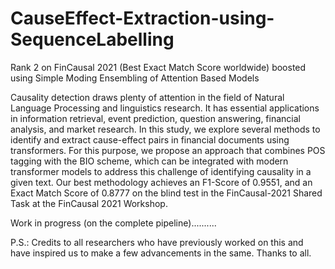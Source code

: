# CauseEffect-Extraction-using-SequenceLabelling
Rank 2 on FinCausal 2021 (Best Exact Match Score worldwide) boosted using Simple Moding Ensembling of Attention Based Models


Causality detection draws plenty of attention in the field of Natural Language Processing and linguistics research. It has essential applications in information retrieval, event prediction, question answering, financial analysis, and market research. In this study, we explore several methods to identify and extract cause-effect pairs in financial documents using transformers. For this purpose, we propose an approach that combines POS tagging with the BIO scheme, which can be integrated with modern transformer models to address this challenge of identifying causality in a given text. Our best methodology achieves an F1-Score of 0.9551, and an Exact Match Score of 0.8777 on the blind test in the FinCausal-2021 Shared Task at the FinCausal 2021 Workshop.

Work in progress (on the complete pipeline)..........

P.S.: Credits to all researchers who have previously worked on this and have inspired us to make a few advancements in the same. Thanks to all.
